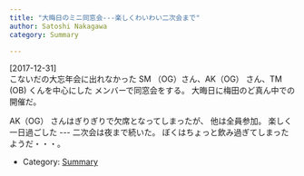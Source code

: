 ```yaml
---
title: "大晦日のミニ同窓会---楽しくわいわい二次会まで"
author: Satoshi Nakagawa
category: Summary

---
```


[2017-12-31]  
 こないだの大忘年会に出れなかった
SM （OG）さん、AK（OG） さん、TM (OB) くんを中心にした
メンバーで同窓会をする。
大晦日に梅田のど真ん中での開催だ。

 AK（OG） さんはぎりぎりで欠席となってしまったが、
他は全員参加。
楽しく一日過ごした ---
二次会は夜まで続いた。
ぼくはちょっと飲み過ぎてしまったようだ・・・。

- Category: [Summary](categories.html#Summary)

